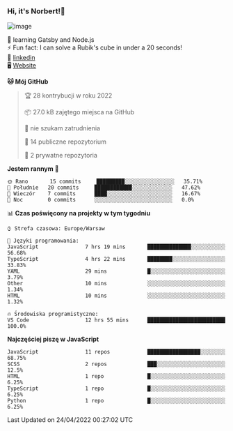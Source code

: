 ### Hi, it's Norbert!👋

![image](https://i.imgur.com/y3Fbv48.png)


🧠 learning Gatsby and Node.js <br>
⚡ Fun fact: I can solve a Rubik's cube in under a 20 seconds! <br>
👔 [linkedin](https://www.linkedin.com/in/norbert-%C5%82uszkiewicz-75b0891b3/) <br>
🖥 [Website](https://norbertluszkiewicz.pl/)<br>


<!--START_SECTION:waka-->
**🐱 Mój GitHub** 

> 🏆 28 kontrybucji w roku 2022
 > 
> 📦 27.0 kB zajętego miejsca na GitHub 
 > 
> 🚫 nie szukam zatrudnienia
 > 
> 📜 14 publiczne repozytorium 
 > 
> 🔑 2 prywatne repozytoria  
 > 
**Jestem rannym 🐤** 

```text
🌞 Rano       15 commits     █████████░░░░░░░░░░░░░░░░   35.71% 
🌆 Południe   20 commits     ████████████░░░░░░░░░░░░░   47.62% 
🌃 Wieczór    7 commits      ████░░░░░░░░░░░░░░░░░░░░░   16.67% 
🌙 Noc        0 commits      ░░░░░░░░░░░░░░░░░░░░░░░░░   0.0%

```


📊 **Czas poświęcony na projekty w tym tygodniu** 

```text
⌚︎ Strefa czasowa: Europe/Warsaw

💬 Języki programowania: 
JavaScript               7 hrs 19 mins       ██████████████░░░░░░░░░░░   56.68% 
TypeScript               4 hrs 22 mins       ████████░░░░░░░░░░░░░░░░░   33.83% 
YAML                     29 mins             █░░░░░░░░░░░░░░░░░░░░░░░░   3.79% 
Other                    10 mins             ░░░░░░░░░░░░░░░░░░░░░░░░░   1.34% 
HTML                     10 mins             ░░░░░░░░░░░░░░░░░░░░░░░░░   1.32%

🔥 Środowiska programistyczne: 
VS Code                  12 hrs 55 mins      █████████████████████████   100.0%

```

**Najczęściej piszę w JavaScript** 

```text
JavaScript               11 repos            █████████████████░░░░░░░░   68.75% 
SCSS                     2 repos             ███░░░░░░░░░░░░░░░░░░░░░░   12.5% 
HTML                     1 repo              █░░░░░░░░░░░░░░░░░░░░░░░░   6.25% 
TypeScript               1 repo              █░░░░░░░░░░░░░░░░░░░░░░░░   6.25% 
Python                   1 repo              █░░░░░░░░░░░░░░░░░░░░░░░░   6.25%

```



 Last Updated on 24/04/2022 00:27:02 UTC
<!--END_SECTION:waka-->
